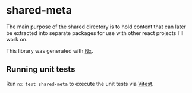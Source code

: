 # shared-meta

The main purpose of the shared directory is to hold content that can
later be extracted into separate packages for use with other react
projects I'll work on.

This library was generated with [Nx](https://nx.dev).

## Running unit tests

Run `nx test shared-meta` to execute the unit tests via [Vitest](https://vitest.dev/).
